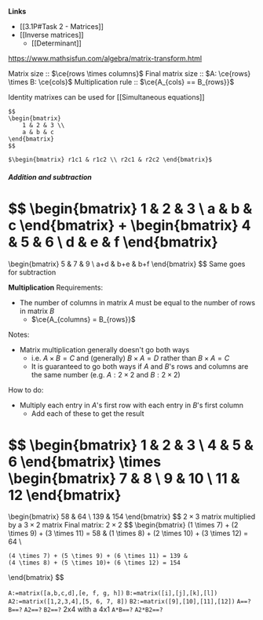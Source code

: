 **Links**
- [[3.1P#Task 2 - Matrices]] 
- [[Inverse matrices]] 
	- [[Determinant]] 


https://www.mathsisfun.com/algebra/matrix-transform.html


Matrix size :: $\ce{rows \times columns}$
Final matrix size :: $A: \ce{rows} \times B: \ce{cols}$
Multiplication rule :: $\ce{A_{cols} == B_{rows}}$

Identity matrixes can be used for [[Simultaneous equations]] 

```
$$
\begin{bmatrix}
    1 & 2 & 3 \\ 
    a & b & c
\end{bmatrix}
$$

$\begin{bmatrix} r1c1 & r1c2 \\ r2c1 & r2c2 \end{bmatrix}$
```
##### Addition and subtraction
$$
\begin{bmatrix}
    1 & 2 & 3 \\ 
    a & b & c
\end{bmatrix}
+
\begin{bmatrix}
    4 & 5 & 6 \\ 
    d & e & f
\end{bmatrix}
=
\begin{bmatrix}
    5 & 7 & 9 \\ 
    a+d & b+e & b+f
 \end{bmatrix}
 $$
Same goes for subtraction


**Multiplication**
Requirements:
- The number of columns in matrix $A$ must be equal to the number of rows in matrix $B$
	- $\ce{A_{columns} = B_{rows}}$

Notes: 
- Matrix multiplication generally doesn't go both ways
	- i.e. $A \times B = C$ and (generally) $B \times A = D$ rather than $B \times A = C$
	- It is guaranteed to go both ways if $A$ and $B$'s rows and columns are the same number (e.g. $A:2\times2$ and $B:2\times2$) 

How to do:
- Multiply each entry in $A$'s first row with each entry in $B$'s first column
	- Add each of these to get the result

$$
\begin{bmatrix}
    1 & 2 & 3 \\ 
    4 & 5 & 6
\end{bmatrix}
\times
\begin{bmatrix}
    7 & 8 \\ 
    9 & 10 \\
    11 & 12
\end{bmatrix}
=
\begin{bmatrix}
    58 & 64 \\ 
    139 & 154
\end{bmatrix}
$$
$2 \times 3$ matrix multiplied by a $3 \times 2$ matrix
Final matrix: $2 \times 2$
$$
\begin{bmatrix}
    (1 \times 7) + (2 \times 9) + (3 \times 11) = 58 &
    (1 \times 8) + (2 \times 10) + (3 \times 12) = 64 \\ 
    
    (4 \times 7) + (5 \times 9) + (6 \times 11) = 139 &
    (4 \times 8) + (5 \times 10)+ (6 \times 12) = 154
\end{bmatrix}
$$


`A:=matrix([a,b,c,d],[e, f, g, h])`
`B:=matrix([i],[j],[k],[l])`
`A2:=matrix([1,2,3,4],[5, 6, 7, 8])`
`B2:=matrix([9],[10],[11],[12])`
`A==?` `B==?` `A2==?` `B2==?`
2x4 with a 4x1
`A*B==?`
`A2*B2==?`

